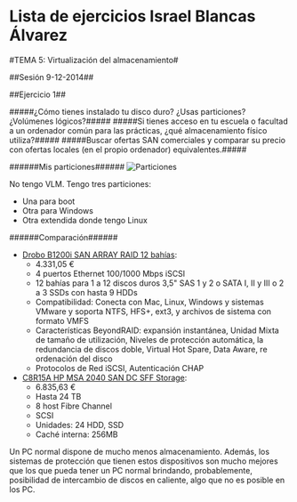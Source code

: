 Lista de ejercicios Israel Blancas Álvarez
============================

#TEMA 5: Virtualización del almacenamiento#


##Sesión 9-12-2014##

##Ejercicio 1##

#####¿Cómo tienes instalado tu disco duro? ¿Usas particiones? ¿Volúmenes lógicos?#####
#####Si tienes acceso en tu escuela o facultad a un ordenador común para las prácticas, ¿qué almacenamiento físico utiliza?#####
#####Buscar ofertas SAN comerciales y comparar su precio con ofertas locales (en el propio ordenador) equivalentes.#####

######Mis particiones######
![Particiones](http://fotos.subefotos.com/5b2dc8339d57358fbcc56fbacb6dfde2o.jpg)

No tengo VLM.
Tengo tres particiones:
+ Una para boot
+ Otra para Windows
+ Otra extendida donde tengo Linux



######Comparación######
+ [Drobo B1200i SAN ARRAY RAID 12 bahías](http://www.macnificos.com/product.aspx?p=7918&gclid=CIP12_bd3sICFefMtAodbx4A7Q#productTabs):
  + 4.331,05 €
  + 4 puertos Ethernet 100/1000 Mbps iSCSI
  + 12 bahías para 1 a 12 discos duros 3,5" SAS 1 y 2 o SATA I, II y III o 2 a 3 SSDs con hasta 9 HDDs
  + Compatibilidad: Conecta con Mac, Linux, Windows y sistemas VMware y soporta   NTFS, HFS+, ext3, y archivos de sistema con formato VMFS
  + Características BeyondRAID: expansión instantánea, Unidad Mixta de tamaño de utilización, Niveles de protección automática, la redundancia de discos doble, Virtual Hot Spare, Data Aware, re ordenación del disco
  + Protocolos de Red iSCSI, Autenticación CHAP
+ [C8R15A HP MSA 2040 SAN DC SFF Storage](http://www.senetic.es/product/C8R15A?gclid=CM6Dhv7f3sICFfQatAodalYAkA):
  + 6.835,63 €
  + Hasta 24  TB
  + 8 host Fibre Channel
  + SCSI
  + Unidades: 24 HDD, SSD
  + Caché interna: 256MB

Un PC normal dispone de mucho menos almacenamiento. Además, los sistemas de protección que tienen estos dispositivos son mucho mejores que los que pueda tener un PC normal brindando, probablemente, posibilidad de intercambio de discos en caliente, algo que no es posible en los PC.
